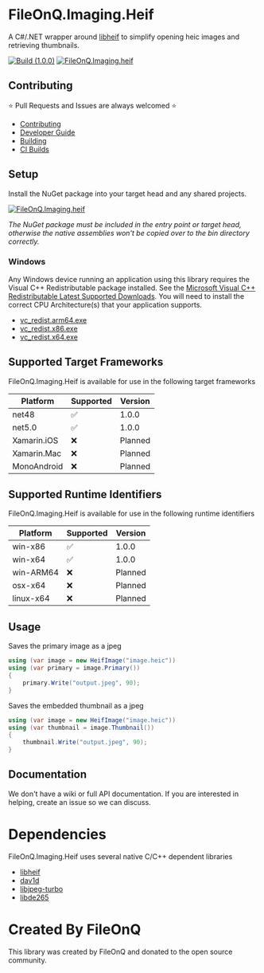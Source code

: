 # FileOnQ.Imaging.Heif
A C#/.NET wrapper around [libheif](https://github.com/strukturag/libheif) to simplify opening heic images and retrieving thumbnails.

<!-- Add all badges here such as CI Build, wiki, etc. -->
[![Build (1.0.0)](https://github.com/FileOnQ/Imaging.Heif/actions/workflows/build_main.yml/badge.svg?branch=main)](https://github.com/FileOnQ/Imaging.Heif/actions/workflows/build_main.yml)
[![FileOnQ.Imaging.heif](https://img.shields.io/badge/NuGet-FileOnQ.Imaging.Heif-blue.svg)](https://www.nuget.org/packages/FileOnQ.Imaging.Heif)

## Contributing
⭐ Pull Requests and Issues are always welcomed ⭐
* [Contributing](CONTRIBUTING.md)
* [Developer Guide](DEVELOPER_GUIDE.md)
* [Building](BUILDING.md)
* [CI Builds](CI_BUILDS.md)

## Setup
Install the NuGet package into your target head and any shared projects.

[![FileOnQ.Imaging.heif](https://img.shields.io/badge/NuGet-FileOnQ.Imaging.Heif-blue.svg)](https://www.nuget.org/packages/FileOnQ.Imaging.Heif)

*The NuGet package must be included in the entry point or target head, otherwise the native assemblies won't be copied over to the bin directory correctly.*

### Windows
Any Windows device running an application using this library requires the Visual C++ Redistributable package installed. See the [Microsoft Visual C++ Redistributable Latest Supported Downloads](https://docs.microsoft.com/en-us/cpp/windows/latest-supported-vc-redist). You will need to install the correct CPU Architecture(s) that your application supports. 
* [vc_redist.arm64.exe](https://aka.ms/vs/17/release/vc_redist.arm64.exe)
* [vc_redist.x86.exe](https://aka.ms/vs/17/release/vc_redist.x86.exe)
* [vc_redist.x64.exe](https://aka.ms/vs/17/release/vc_redist.x64.exe)

## Supported Target Frameworks
FileOnQ.Imaging.Heif is available for use in the following target frameworks

| Platform         | Supported | Version                 |
|------------------|-----------|-------------------------|
| net48            | ✅        | 1.0.0                   |
| net5.0           | ✅        | 1.0.0                   |
| Xamarin.iOS      | ❌        | Planned                 |
| Xamarin.Mac      | ❌        | Planned                 |
| MonoAndroid      | ❌        | Planned                 |


## Supported Runtime Identifiers
FileOnQ.Imaging.Heif is available for use in the following runtime identifiers

| Platform         | Supported | Version                 |
|------------------|-----------|-------------------------|
| win-x86          | ✅        | 1.0.0                   |
| win-x64          | ✅        | 1.0.0                   |
| win-ARM64        | ❌        | Planned                 |
| osx-x64          | ❌        | Planned                 |
| linux-x64        | ❌        | Planned                 |

## Usage
Saves the primary image as a jpeg

```c#
using (var image = new HeifImage("image.heic"))
using (var primary = image.Primary())
{
    primary.Write("output.jpeg", 90);
}
```

Saves the embedded thumbnail as a jpeg

```c#
using (var image = new HeifImage("image.heic"))
using (var thumbnail = image.Thumbnail())
{
    thumbnail.Write("output.jpeg", 90);
}
```

## Documentation
We don't have a wiki or full API documentation. If you are interested in helping, create an issue so we can discuss.

# Dependencies
FileOnQ.Imaging.Heif uses several native C/C++ dependent libraries
* [libheif](https://github.com/strukturag/libheif)
* [dav1d](https://code.videolan.org/videolan/dav1d)
* [libjpeg-turbo](https://github.com/libjpeg-turbo/libjpeg-turbo)
* [libde265](https://github.com/strukturag/libde265)

# Created By FileOnQ
This library was created by FileOnQ and donated to the open source community.
